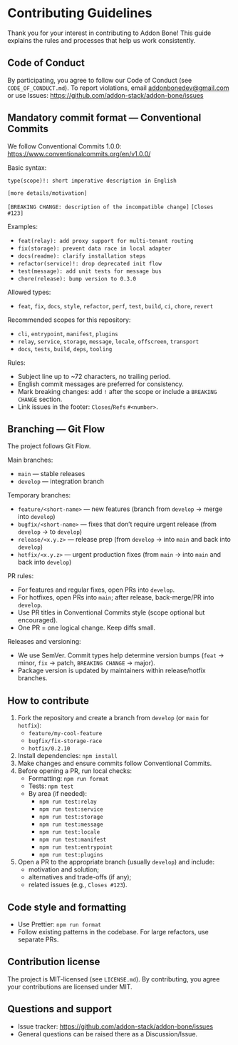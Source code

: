 # Contributing Guidelines

Thank you for your interest in contributing to Addon Bone! This guide explains the rules and processes that help us work consistently.

## Code of Conduct
By participating, you agree to follow our Code of Conduct (see `CODE_OF_CONDUCT.md`). To report violations, email addonbonedev@gmail.com or use Issues: https://github.com/addon-stack/addon-bone/issues

## Mandatory commit format — Conventional Commits
We follow Conventional Commits 1.0.0: https://www.conventionalcommits.org/en/v1.0.0/

Basic syntax:

`type(scope)!: short imperative description in English`

`[more details/motivation]`

`[BREAKING CHANGE: description of the incompatible change]`
`[Closes #123]`

Examples:
- `feat(relay): add proxy support for multi-tenant routing`
- `fix(storage): prevent data race in local adapter`
- `docs(readme): clarify installation steps`
- `refactor(service)!: drop deprecated init flow`
- `test(message): add unit tests for message bus`
- `chore(release): bump version to 0.3.0`

Allowed types:
- `feat`, `fix`, `docs`, `style`, `refactor`, `perf`, `test`, `build`, `ci`, `chore`, `revert`

Recommended scopes for this repository:
- `cli`, `entrypoint`, `manifest`, `plugins`
- `relay`, `service`, `storage`, `message`, `locale`, `offscreen`, `transport`
- `docs`, `tests`, `build`, `deps`, `tooling`

Rules:
- Subject line up to ~72 characters, no trailing period.
- English commit messages are preferred for consistency.
- Mark breaking changes: add `!` after the scope or include a `BREAKING CHANGE` section.
- Link issues in the footer: `Closes`/`Refs` `#<number>`. 

## Branching — Git Flow
The project follows Git Flow.

Main branches:
- `main` — stable releases
- `develop` — integration branch

Temporary branches:
- `feature/<short-name>` — new features (branch from `develop` → merge into `develop`)
- `bugfix/<short-name>` — fixes that don’t require urgent release (from `develop` → to `develop`)
- `release/<x.y.z>` — release prep (from `develop` → into `main` and back into `develop`)
- `hotfix/<x.y.z>` — urgent production fixes (from `main` → into `main` and back into `develop`)

PR rules:
- For features and regular fixes, open PRs into `develop`.
- For hotfixes, open PRs into `main`; after release, back-merge/PR into `develop`.
- Use PR titles in Conventional Commits style (scope optional but encouraged).
- One PR = one logical change. Keep diffs small.

Releases and versioning:
- We use SemVer. Commit types help determine version bumps (`feat` → minor, `fix` → patch, `BREAKING CHANGE` → major).
- Package version is updated by maintainers within release/hotfix branches.

## How to contribute
1) Fork the repository and create a branch from `develop` (or `main` for `hotfix`):
   - `feature/my-cool-feature`
   - `bugfix/fix-storage-race`
   - `hotfix/0.2.10`
2) Install dependencies: `npm install`
3) Make changes and ensure commits follow Conventional Commits.
4) Before opening a PR, run local checks:
   - Formatting: `npm run format`
   - Tests: `npm test`
   - By area (if needed):
     - `npm run test:relay`
     - `npm run test:service`
     - `npm run test:storage`
     - `npm run test:message`
     - `npm run test:locale`
     - `npm run test:manifest`
     - `npm run test:entrypoint`
     - `npm run test:plugins`
5) Open a PR to the appropriate branch (usually `develop`) and include:
   - motivation and solution;
   - alternatives and trade-offs (if any);
   - related issues (e.g., `Closes #123`).

## Code style and formatting
- Use Prettier: `npm run format`
- Follow existing patterns in the codebase. For large refactors, use separate PRs.

## Contribution license
The project is MIT-licensed (see `LICENSE.md`). By contributing, you agree your contributions are licensed under MIT.

## Questions and support
- Issue tracker: https://github.com/addon-stack/addon-bone/issues
- General questions can be raised there as a Discussion/Issue.
